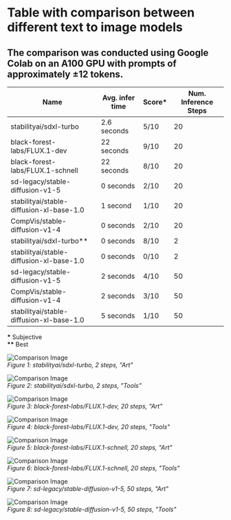 # Table with comparison between different text to image models

## The comparison was conducted using Google Colab on an A100 GPU with prompts of approximately ±12 tokens.

| Name                                     | Avg. infer time | Score* | Num. Inference Steps |
|------------------------------------------|-----------------|--------|----------------------|
| stabilityai/sdxl-turbo                   | 2.6 seconds     | 5/10   | 20                   |
| black-forest-labs/FLUX.1-dev             | 22  seconds     | 9/10   | 20                   |
| black-forest-labs/FLUX.1-schnell         | 22  seconds     | 8/10   | 20                   |
| sd-legacy/stable-diffusion-v1-5          | 0   seconds     | 2/10   | 20                   |
| stabilityai/stable-diffusion-xl-base-1.0 | 1   second      | 1/10   | 20                   |
| CompVis/stable-diffusion-v1-4            | 0   seconds     | 2/10   | 20                   |
| stabilityai/sdxl-turbo**                 | 0   seconds     | 8/10   | 2                    |
| stabilityai/stable-diffusion-xl-base-1.0 | 0   seconds     | 0/10   | 2                    |
| sd-legacy/stable-diffusion-v1-5          | 2   seconds     | 4/10   | 50                   |
| CompVis/stable-diffusion-v1-4            | 2   seconds     | 3/10   | 50                   |
| stabilityai/stable-diffusion-xl-base-1.0 | 5   seconds     | 1/10   | 50                   |

__\*__ Subjective  
__\*\*__ Best

![Comparison Image](comparison/sdxlt_2_art.png)  
*Figure 1: stabilityai/sdxl-turbo, 2 steps, "Art"*

![Comparison Image](comparison/sdxlt_2_tools.png)  
*Figure 2: stabilityai/sdxl-turbo, 2 steps, "Tools"*

![Comparison Image](comparison/fluxdev_20_art.png)  
*Figure 3: black-forest-labs/FLUX.1-dev, 20 steps, "Art"*

![Comparison Image](comparison/fluxdev_20_tools.png)  
*Figure 4: black-forest-labs/FLUX.1-dev, 20 steps, "Tools"*

![Comparison Image](comparison/fluxsc_20_art.png)  
*Figure 5: black-forest-labs/FLUX.1-schnell, 20 steps, "Art"*

![Comparison Image](comparison/fluxsc_20_tools.png)  
*Figure 6: black-forest-labs/FLUX.1-schnell, 20 steps, "Tools"*

![Comparison Image](comparison/sd15_50_art.png)  
*Figure 7: sd-legacy/stable-diffusion-v1-5, 50 steps, "Art"*

![Comparison Image](comparison/sd15_50_tools.png)  
*Figure 8: sd-legacy/stable-diffusion-v1-5, 50 steps, "Tools"*